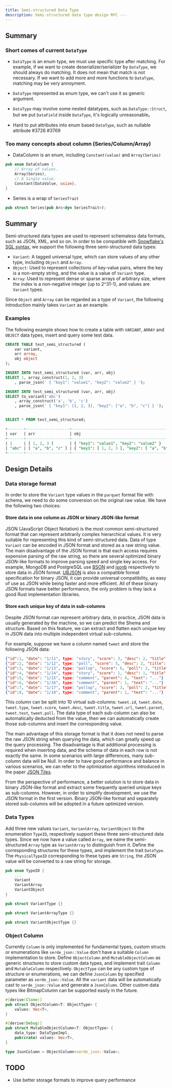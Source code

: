 ```yaml
---
title: Semi-structured Data Type
description: Semi-structured data type design RFC ---
---
```


## Summary

### Short comes of current `DataType`


- `DataType` is an enum type, we must use specific type after matching. For example, if we want to create deserializer/serializer by `DataType`, we should always do matching. It does not mean that match is not necessary. If we want to add more and more functions to `DataType`, matching may be very annoyment.

- `DataType` represented as enum type, we can't use it as generic argument.

- `DataType` may involve some nested datatypes, such as `DataType::Struct`, but we put `DataField` inside `DataType`, it's logically unreasonable。

- Hard to put attributes into enum based `DataType`, such as nullable attribute #3726 #3769

### Too many concepts about column (Series/Column/Array)

-  DataColumn is an enum, including `Constant(value)` and `Array(Series)`
```rust
pub enum DataColumn {
    // Array of values.
    Array(Series),
    // A Single value.
    Constant(DataValue, usize),
}
```

- Series is a wrap of `SeriesTrait`
```rust
pub struct Series(pub Arc<dyn SeriesTrait>);
```

## Summary

Semi-structured data types are used to represent schemaless data formats, such as JSON, XML, and so on. In order to be compatible with [Snowflake's SQL syntax](https://docs.snowflake.com/en/sql-reference/data-types-semistructured.html), we support the following three semi-structured data types:

- `Variant`: A tagged universal type, which can store values of any other type, including `Object` and `Array`.
- `Object`: Used to represent collections of key-value pairs, where the key is a non-empty string, and the value is a value of `Variant` type.
- `Array`: Used to represent dense or sparse arrays of arbitrary size, where the index is a non-negative integer (up to 2^31-1), and values are `Variant` types.

Since `Object` and `Array` can be regarded as a type of `Variant`, the following introduction mainly takes `Variant` as an example.

### Examples

The following example shows how to create a table with `VARIANT`, `ARRAY` and `OBJECT` data types, insert and query some test data.

```sql
CREATE TABLE test_semi_structured (
    var variant,
    arr array,
    obj object
);

INSERT INTO test_semi_structured (var, arr, obj)
SELECT 1, array_construct(1, 2, 3)
    , parse_json(' { "key1": "value1", "key2": "value2" } ');

INSERT INTO test_semi_structured (var, arr, obj)
SELECT to_variant('abc')
    , array_construct('a', 'b', 'c')
    , parse_json(' { "key1": [1, 2, 3], "key2": ["a", "b", "c"] } ');


SELECT * FROM test_semi_structured;

+-------+-------------------+----------------------------------------------------+
| var   | arr               | obj                                                |
+-------+-------------------+----------------------------------------------------+
| 1     | [ 1, 2, 3 ]       | { "key1": "value1", "key2": "value2" }             |
| "abc" | [ "a", "b", "c" ] | { "key1": [ 1, 2, 3 ], "key2": [ "a", "b", "c" ] } |
+-------+-------------------+----------------------------------------------------+
```

## Design Details

### Data storage format

In order to store the `Variant` type values in the `parquet` format file with schema, we need to do some conversion on the original raw value. We have the following two choices:

#### Store data in one column as JSON or binary JSON-like format

JSON (JavaScript Object Notation) is the most common semi-structured format that can represent arbitrarily complex hierarchical values. It is very suitable for representing this kind of semi-structured data. Data of type `Variant` can be encoded in JSON format and stored as a raw string value. The main disadvantage of the JSON format is that each access requires expensive parsing of the raw string, so there are several optimized binary JSON-like formats to improve parsing speed and single key access. For example, MongoDB and PostgreSQL use [BSON](https://bsonspec.org/) and [jsonb](https://www.postgresql.org/docs/14/datatype-json.html) respectively to store data in JSON format. [UBJSON](https://ubjson.org/) is also a compatible format specification for binary JSON, it can provide universal compatibility, as easy of use as JSON while being faster and more efficient. All of these binary JSON formats have better performance, the only problem is they lack a good Rust implementation libraries.

#### Store each unique key of data in sub-columns

Despite JSON format can represent arbitrary data, in practice, JSON data is usually generated by the machine, so we can predict the Shema and structure. Based on this feature, we can extract and flatten each unique key in JSON data into multiple independent virtual sub-columns.

For example, suppose we have a column named `tweet` and store the following JSON data:

```json
{"id":1, "date": "1/11", type: "story", "score": 3, "desc": 2, "title": "...", "url": "..."}
{"id":2, "date": "1/12", type: "poll", "score": 5, "desc": 2, "title": "..."}
{"id":3, "date": "1/13", type: "pollop", "score": 6, "poll": 2, "title": "..."}
{"id":4, "date": "1/14", type: "story", "score": 1, "desc": 1, "title": "...", "url": "..."}
{"id":5, "date": "1/15", type: "comment", "parent": 4, "text": "..."}
{"id":6, "date": "1/16", type: "comment", "parent": 1, "text": "..."}
{"id":7, "date": "1/17", type: "pollop", "score": 3, "poll": 2, "title": "..."}
{"id":8, "date": "1/18", type: "comment", "parent": 1, "text": "..."}
```

This column can be split into 10 virtual sub-columns: `tweet.id`, `tweet.date`, `tweet.type`, `tweet.score`, `tweet.desc`, `tweet.title`, `tweet.url`, `tweet.parent`, `tweet.text`, `tweet.poll`. The data type of each sub-column can also be automatically deducted from the value, then we can automatically create those sub-columns and insert the corresponding value.

The main advantage of this storage format is that it does not need to parse the raw JSON string when querying the data, which can greatly speed up the query processing. The disadvantage is that additional processing is required when inserting data, and the schema of data in each row is not exactly the same. In some scenarios with large differences, many sub-column data will be Null. In order to have good performance and balance in various scenarios, we can refer to the optimization algorithms introduced in the paper [JSON Tiles](https://db.in.tum.de/people/sites/durner/papers/json-tiles-sigmod21.pdf).

From the perspective of performance, a better solution is to store data in binary JSON-like format and extract some frequently queried unique keys as sub-columns. However, in order to simplify development, we use the JSON format in the first version. Binary JSON-like format and separately stored sub-columns will be adopted in a future optimized version.

### Data Types

Add three new values `Variant`, `VariantArray`, `VariantObject` to the enumeration `TypeID`, respectively support these three semi-structured data types. Since we now have a value called `Array`, we name the semi-structured `Array` type as `VariantArray` to distinguish from it. Define the corresponding structures for these types, and implement the trait `DataType`. The `PhysicalTypeID` corresponding to these types are `String`, the JSON value will be converted to a raw string for storage.

```rust
pub enum TypeID {
    ...
    Variant
    VariantArray
    VariantObject
}

pub struct VariantType {}

pub struct VariantArrayType {}

pub struct VariantObjectType {}

```

### Object Column

Currently `Column` is only implemented for fundamental types, custom structs or enumerations like `serde_json::Value` don't have a suitable `Column` implementation to store. Define `ObjectColumn` and `MutableObjectColumn` as generic structures to store custom data types, and implement trait `Column` and `MutableColumn` respectively. `ObjectType` can be any custom type of structure or enumerations, we can define `JsonColumn` by specified parameter as `serde_json::Value`. All the `variant` data will be automatically cast to `serde_json::Value` and generate a `JsonColumn`. Other custom data types like BitmapColumn can be supported easily in the future.

```rust
#[derive(Clone)]
pub struct ObjectColumn<T: ObjectType> {
    values: Vec<T>,
}

#[derive(Debug)]
pub struct MutableObjectColumn<T: ObjectType> {
    data_type: DataTypeImpl,
    pub(crate) values: Vec<T>,
}

type JsonColumn = ObjectColumn<serde_json::Value>;

```

## TODO

- Use better storage formats to improve query performance
